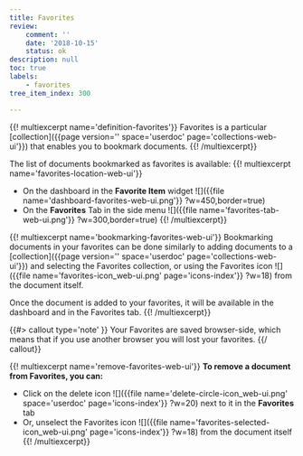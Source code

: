 ```yaml
---
title: Favorites
review:
    comment: ''
    date: '2018-10-15'
    status: ok
description: null
toc: true
labels:
    - favorites
tree_item_index: 300

---
```


{{! multiexcerpt name='definition-favorites'}}
Favorites is a particular [collection]({{page version='' space='userdoc' page='collections-web-ui'}}) that enables you to bookmark documents.
{{! /multiexcerpt}}

The list of documents bookmarked as favorites is available:
{{! multiexcerpt name='favorites-location-web-ui'}}
- On the dashboard in the **Favorite Item** widget
  ![]({{file name='dashboard-favorites-web-ui.png'}} ?w=450,border=true)
- On the **Favorites** Tab in the side menu
  ![]({{file name='favorites-tab-web-ui.png'}} ?w=300,border=true)
{{! /multiexcerpt}}

{{! multiexcerpt name='bookmarking-favorites-web-ui'}}
Bookmarking documents in your favorites can be done similarly to adding documents to a [collection]({{page version='' space='userdoc' page='collections-web-ui'}}) and selecting the Favorites collection, or using the Favorites icon ![]({{file name='favorites-icon_web-ui.png' page='icons-index'}} ?w=18) from the document itself.

Once the document is added to your favorites, it will be available in the dashboard and in the Favorites tab.
{{! /multiexcerpt}}

{{#> callout type='note' }}
Your Favorites are saved browser-side, which means that if you use another browser you will lost your favorites.
{{/ callout}}

{{! multiexcerpt name='remove-favorites-web-ui'}}
**To remove a document from Favorites, you can:**
- Click on the delete icon ![]({{file name='delete-circle-icon_web-ui.png' space='userdoc' page='icons-index'}} ?w=20) next to it in the **Favorites** tab
- Or, unselect the Favorites icon ![]({{file name='favorites-selected-icon_web-ui.png' page='icons-index'}} ?w=18) from the document itself
{{! /multiexcerpt}}

